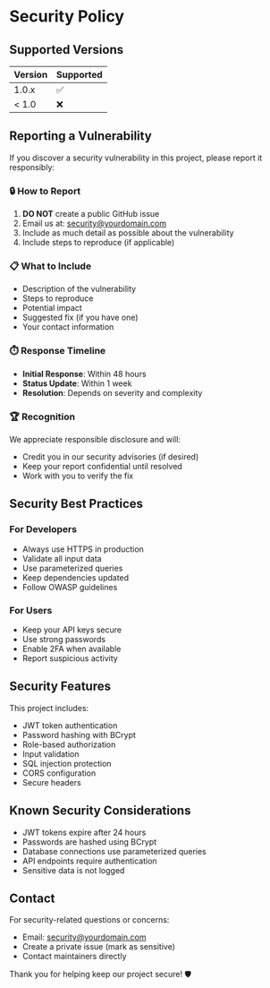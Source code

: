 # Security Policy

## Supported Versions

| Version | Supported          |
| ------- | ------------------ |
| 1.0.x   | :white_check_mark: |
| < 1.0   | :x:                |

## Reporting a Vulnerability

If you discover a security vulnerability in this project, please report it responsibly:

### 🔒 How to Report
1. **DO NOT** create a public GitHub issue
2. Email us at: security@yourdomain.com
3. Include as much detail as possible about the vulnerability
4. Include steps to reproduce (if applicable)

### 📋 What to Include
- Description of the vulnerability
- Steps to reproduce
- Potential impact
- Suggested fix (if you have one)
- Your contact information

### ⏱️ Response Timeline
- **Initial Response**: Within 48 hours
- **Status Update**: Within 1 week
- **Resolution**: Depends on severity and complexity

### 🏆 Recognition
We appreciate responsible disclosure and will:
- Credit you in our security advisories (if desired)
- Keep your report confidential until resolved
- Work with you to verify the fix

## Security Best Practices

### For Developers
- Always use HTTPS in production
- Validate all input data
- Use parameterized queries
- Keep dependencies updated
- Follow OWASP guidelines

### For Users
- Keep your API keys secure
- Use strong passwords
- Enable 2FA when available
- Report suspicious activity

## Security Features

This project includes:
- JWT token authentication
- Password hashing with BCrypt
- Role-based authorization
- Input validation
- SQL injection protection
- CORS configuration
- Secure headers

## Known Security Considerations

- JWT tokens expire after 24 hours
- Passwords are hashed using BCrypt
- Database connections use parameterized queries
- API endpoints require authentication
- Sensitive data is not logged

## Contact

For security-related questions or concerns:
- Email: security@yourdomain.com
- Create a private issue (mark as sensitive)
- Contact maintainers directly

Thank you for helping keep our project secure! 🛡️
